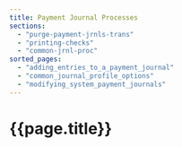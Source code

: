 ```yaml
---
title: Payment Journal Processes
sections:
  - "purge-payment-jrnls-trans"
  - "printing-checks"
  - "common-jrnl-proc"
sorted_pages:
  - "adding_entries_to_a_payment_journal"
  - "common_journal_profile_options"
  - "modifying_system_payment_journals"
---
```

# {{page.title}}
